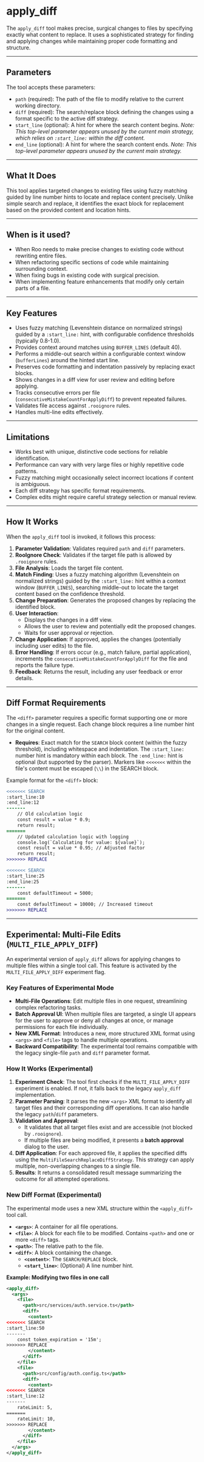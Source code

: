 # apply_diff

The `apply_diff` tool makes precise, surgical changes to files by specifying exactly what content to replace. It uses a sophisticated strategy for finding and applying changes while maintaining proper code formatting and structure.

---

## Parameters

The tool accepts these parameters:

- `path` (required): The path of the file to modify relative to the current working directory.
- `diff` (required): The search/replace block defining the changes using a format specific to the active diff strategy.
- `start_line` (optional): A hint for where the search content begins. _Note: This top-level parameter appears unused by the current main strategy, which relies on `:start_line:` within the diff content._
- `end_line` (optional): A hint for where the search content ends. _Note: This top-level parameter appears unused by the current main strategy._

---

## What It Does

This tool applies targeted changes to existing files using fuzzy matching guided by line number hints to locate and replace content precisely. Unlike simple search and replace, it identifies the exact block for replacement based on the provided content and location hints.

---

## When is it used?

- When Roo needs to make precise changes to existing code without rewriting entire files.
- When refactoring specific sections of code while maintaining surrounding context.
- When fixing bugs in existing code with surgical precision.
- When implementing feature enhancements that modify only certain parts of a file.

---

## Key Features

- Uses fuzzy matching (Levenshtein distance on normalized strings) guided by a `:start_line:` hint, with configurable confidence thresholds (typically 0.8-1.0).
- Provides context around matches using `BUFFER_LINES` (default 40).
- Performs a middle-out search within a configurable context window (`bufferLines`) around the hinted start line.
- Preserves code formatting and indentation passively by replacing exact blocks.
- Shows changes in a diff view for user review and editing before applying.
- Tracks consecutive errors per file (`consecutiveMistakeCountForApplyDiff`) to prevent repeated failures.
- Validates file access against `.rooignore` rules.
- Handles multi-line edits effectively.

---

## Limitations

- Works best with unique, distinctive code sections for reliable identification.
- Performance can vary with very large files or highly repetitive code patterns.
- Fuzzy matching might occasionally select incorrect locations if content is ambiguous.
- Each diff strategy has specific format requirements.
- Complex edits might require careful strategy selection or manual review.

---

## How It Works

When the `apply_diff` tool is invoked, it follows this process:

1.  **Parameter Validation**: Validates required `path` and `diff` parameters.
2.  **RooIgnore Check**: Validates if the target file path is allowed by `.rooignore` rules.
3.  **File Analysis**: Loads the target file content.
4.  **Match Finding**: Uses a fuzzy matching algorithm (Levenshtein on normalized strings) guided by the `:start_line:` hint within a context window (`BUFFER_LINES`), searching middle-out to locate the target content based on the confidence threshold.
5.  **Change Preparation**: Generates the proposed changes by replacing the identified block.
6.  **User Interaction**:
    *   Displays the changes in a diff view.
    *   Allows the user to review and potentially edit the proposed changes.
    *   Waits for user approval or rejection.
7.  **Change Application**: If approved, applies the changes (potentially including user edits) to the file.
8.  **Error Handling**: If errors occur (e.g., match failure, partial application), increments the `consecutiveMistakeCountForApplyDiff` for the file and reports the failure type.
9. **Feedback**: Returns the result, including any user feedback or error details.

---

## Diff Format Requirements

The `<diff>` parameter requires a specific format supporting one or more changes in a single request. Each change block requires a line number hint for the original content.

*   **Requires**: Exact match for the `SEARCH` block content (within the fuzzy threshold), including whitespace and indentation. The `:start_line:` number hint is mandatory within each block. The `:end_line:` hint is optional (but supported by the parser). Markers like `<<<<<<<` within the file's content must be escaped (`\\`) in the SEARCH block.

Example format for the `<diff>` block:

```diff
<<<<<<< SEARCH
:start_line:10
:end_line:12
-------
    // Old calculation logic
    const result = value * 0.9;
    return result;
=======
    // Updated calculation logic with logging
    console.log(`Calculating for value: ${value}`);
    const result = value * 0.95; // Adjusted factor
    return result;
>>>>>>> REPLACE

<<<<<<< SEARCH
:start_line:25
:end_line:25
-------
    const defaultTimeout = 5000;
=======
    const defaultTimeout = 10000; // Increased timeout
>>>>>>> REPLACE
```

---

## Experimental: Multi-File Edits (`MULTI_FILE_APPLY_DIFF`)

An experimental version of `apply_diff` allows for applying changes to multiple files within a single tool call. This feature is activated by the `MULTI_FILE_APPLY_DIFF` experiment flag.

### Key Features of Experimental Mode

- **Multi-File Operations**: Edit multiple files in one request, streamlining complex refactoring tasks.
- **Batch Approval UI**: When multiple files are targeted, a single UI appears for the user to approve or deny all changes at once, or manage permissions for each file individually.
- **New XML Format**: Introduces a new, more structured XML format using `<args>` and `<file>` tags to handle multiple operations.
- **Backward Compatibility**: The experimental tool remains compatible with the legacy single-file `path` and `diff` parameter format.

### How It Works (Experimental)

1.  **Experiment Check**: The tool first checks if the `MULTI_FILE_APPLY_DIFF` experiment is enabled. If not, it falls back to the legacy `apply_diff` implementation.
2.  **Parameter Parsing**: It parses the new `<args>` XML format to identify all target files and their corresponding diff operations. It can also handle the legacy `path`/`diff` parameters.
3.  **Validation and Approval**:
    *   It validates that all target files exist and are accessible (not blocked by `.rooignore`).
    *   If multiple files are being modified, it presents a **batch approval** dialog to the user.
4.  **Diff Application**: For each approved file, it applies the specified diffs using the `MultiFileSearchReplaceDiffStrategy`. This strategy can apply multiple, non-overlapping changes to a single file.
5.  **Results**: It returns a consolidated result message summarizing the outcome for all attempted operations.

### New Diff Format (Experimental)

The experimental mode uses a new XML structure within the `<apply_diff>` tool call.

- **`<args>`**: A container for all file operations.
- **`<file>`**: A block for each file to be modified. Contains `<path>` and one or more `<diff>` tags.
- **`<path>`**: The relative path to the file.
- **`<diff>`**: A block containing the change.
    - **`<content>`**: The `SEARCH/REPLACE` block.
    - **`<start_line>`**: (Optional) A line number hint.

**Example: Modifying two files in one call**

```xml
<apply_diff>
  <args>
    <file>
      <path>src/services/auth.service.ts</path>
      <diff>
        <content>
<<<<<<< SEARCH
:start_line:50
-------
    const token_expiration = '15m';
>>>>>>> REPLACE
        </content>
      </diff>
    </file>
    <file>
      <path>src/config/auth.config.ts</path>
      <diff>
        <content>
<<<<<<< SEARCH
:start_line:12
-------
    rateLimit: 5,
=======
    rateLimit: 10,
>>>>>>> REPLACE
        </content>
      </diff>
    </file>
  </args>
</apply_diff>
